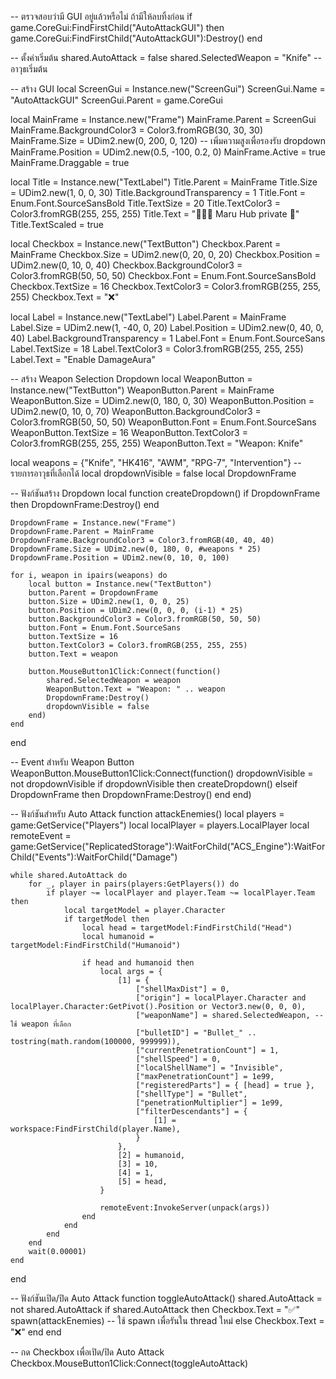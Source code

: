 -- ตรวจสอบว่ามี GUI อยู่แล้วหรือไม่ ถ้ามีให้ลบทิ้งก่อน
if game.CoreGui:FindFirstChild("AutoAttackGUI") then
    game.CoreGui:FindFirstChild("AutoAttackGUI"):Destroy()
end

-- ตั้งค่าเริ่มต้น
shared.AutoAttack = false
shared.SelectedWeapon = "Knife" -- อาวุธเริ่มต้น

-- สร้าง GUI
local ScreenGui = Instance.new("ScreenGui")
ScreenGui.Name = "AutoAttackGUI"
ScreenGui.Parent = game.CoreGui

local MainFrame = Instance.new("Frame")
MainFrame.Parent = ScreenGui
MainFrame.BackgroundColor3 = Color3.fromRGB(30, 30, 30)
MainFrame.Size = UDim2.new(0, 200, 0, 120) -- เพิ่มความสูงเพื่อรองรับ dropdown
MainFrame.Position = UDim2.new(0.5, -100, 0.2, 0)
MainFrame.Active = true
MainFrame.Draggable = true

local Title = Instance.new("TextLabel")
Title.Parent = MainFrame
Title.Size = UDim2.new(1, 0, 0, 30)
Title.BackgroundTransparency = 1
Title.Font = Enum.Font.SourceSansBold
Title.TextSize = 20
Title.TextColor3 = Color3.fromRGB(255, 255, 255)
Title.Text = "👳🏿‍♂️ Maru Hub private 🤰"
Title.TextScaled = true

local Checkbox = Instance.new("TextButton")
Checkbox.Parent = MainFrame
Checkbox.Size = UDim2.new(0, 20, 0, 20)
Checkbox.Position = UDim2.new(0, 10, 0, 40)
Checkbox.BackgroundColor3 = Color3.fromRGB(50, 50, 50)
Checkbox.Font = Enum.Font.SourceSansBold
Checkbox.TextSize = 16
Checkbox.TextColor3 = Color3.fromRGB(255, 255, 255)
Checkbox.Text = "❌"

local Label = Instance.new("TextLabel")
Label.Parent = MainFrame
Label.Size = UDim2.new(1, -40, 0, 20)
Label.Position = UDim2.new(0, 40, 0, 40)
Label.BackgroundTransparency = 1
Label.Font = Enum.Font.SourceSans
Label.TextSize = 18
Label.TextColor3 = Color3.fromRGB(255, 255, 255)
Label.Text = "Enable DamageAura"

-- สร้าง Weapon Selection Dropdown
local WeaponButton = Instance.new("TextButton")
WeaponButton.Parent = MainFrame
WeaponButton.Size = UDim2.new(0, 180, 0, 30)
WeaponButton.Position = UDim2.new(0, 10, 0, 70)
WeaponButton.BackgroundColor3 = Color3.fromRGB(50, 50, 50)
WeaponButton.Font = Enum.Font.SourceSans
WeaponButton.TextSize = 16
WeaponButton.TextColor3 = Color3.fromRGB(255, 255, 255)
WeaponButton.Text = "Weapon: Knife"

local weapons = {"Knife", "HK416", "AWM", "RPG-7", "Intervention"} -- รายการอาวุธที่เลือกได้
local dropdownVisible = false
local DropdownFrame

-- ฟังก์ชันสร้าง Dropdown
local function createDropdown()
    if DropdownFrame then DropdownFrame:Destroy() end
    
    DropdownFrame = Instance.new("Frame")
    DropdownFrame.Parent = MainFrame
    DropdownFrame.BackgroundColor3 = Color3.fromRGB(40, 40, 40)
    DropdownFrame.Size = UDim2.new(0, 180, 0, #weapons * 25)
    DropdownFrame.Position = UDim2.new(0, 10, 0, 100)
    
    for i, weapon in ipairs(weapons) do
        local button = Instance.new("TextButton")
        button.Parent = DropdownFrame
        button.Size = UDim2.new(1, 0, 0, 25)
        button.Position = UDim2.new(0, 0, 0, (i-1) * 25)
        button.BackgroundColor3 = Color3.fromRGB(50, 50, 50)
        button.Font = Enum.Font.SourceSans
        button.TextSize = 16
        button.TextColor3 = Color3.fromRGB(255, 255, 255)
        button.Text = weapon
        
        button.MouseButton1Click:Connect(function()
            shared.SelectedWeapon = weapon
            WeaponButton.Text = "Weapon: " .. weapon
            DropdownFrame:Destroy()
            dropdownVisible = false
        end)
    end
end

-- Event สำหรับ Weapon Button
WeaponButton.MouseButton1Click:Connect(function()
    dropdownVisible = not dropdownVisible
    if dropdownVisible then
        createDropdown()
    elseif DropdownFrame then
        DropdownFrame:Destroy()
    end
end)

-- ฟังก์ชันสำหรับ Auto Attack
function attackEnemies()
    local players = game:GetService("Players")
    local localPlayer = players.LocalPlayer
    local remoteEvent = game:GetService("ReplicatedStorage"):WaitForChild("ACS_Engine"):WaitForChild("Events"):WaitForChild("Damage")

    while shared.AutoAttack do
        for _, player in pairs(players:GetPlayers()) do
            if player ~= localPlayer and player.Team ~= localPlayer.Team then
                local targetModel = player.Character
                if targetModel then
                    local head = targetModel:FindFirstChild("Head")
                    local humanoid = targetModel:FindFirstChild("Humanoid")

                    if head and humanoid then
                        local args = {
                            [1] = {
                                ["shellMaxDist"] = 0,
                                ["origin"] = localPlayer.Character and localPlayer.Character:GetPivot().Position or Vector3.new(0, 0, 0),
                                ["weaponName"] = shared.SelectedWeapon, -- ใช้ weapon ที่เลือก
                                ["bulletID"] = "Bullet_" .. tostring(math.random(100000, 999999)),
                                ["currentPenetrationCount"] = 1,
                                ["shellSpeed"] = 0,
                                ["localShellName"] = "Invisible",
                                ["maxPenetrationCount"] = 1e99,
                                ["registeredParts"] = { [head] = true },
                                ["shellType"] = "Bullet",
                                ["penetrationMultiplier"] = 1e99,
                                ["filterDescendants"] = {
                                    [1] = workspace:FindFirstChild(player.Name),
                                }
                            },
                            [2] = humanoid,
                            [3] = 10,
                            [4] = 1,
                            [5] = head,
                        }

                        remoteEvent:InvokeServer(unpack(args))
                    end
                end
            end
        end
        wait(0.00001)
    end
end

-- ฟังก์ชันเปิด/ปิด Auto Attack
function toggleAutoAttack()
    shared.AutoAttack = not shared.AutoAttack
    if shared.AutoAttack then
        Checkbox.Text = "✅"
        spawn(attackEnemies) -- ใช้ spawn เพื่อรันใน thread ใหม่
    else
        Checkbox.Text = "❌"
    end
end

-- กด Checkbox เพื่อเปิด/ปิด Auto Attack
Checkbox.MouseButton1Click:Connect(toggleAutoAttack)
